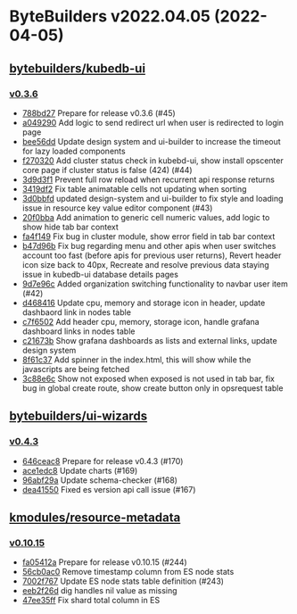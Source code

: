 # ByteBuilders v2022.04.05 (2022-04-05)


## [bytebuilders/kubedb-ui](https://github.com/bytebuilders/kubedb-ui)

### [v0.3.6](https://github.com/bytebuilders/kubedb-ui/releases/tag/v0.3.6)

- [788bd27](https://github.com/bytebuilders/kubedb-ui/commit/788bd27) Prepare for release v0.3.6 (#45)
- [a049290](https://github.com/bytebuilders/kubedb-ui/commit/a049290) Add logic to send redirect url when user is redirected to login page
- [bee56dd](https://github.com/bytebuilders/kubedb-ui/commit/bee56dd) Update design system and ui-builder to increase the timeout for lazy loaded components
- [f270320](https://github.com/bytebuilders/kubedb-ui/commit/f270320) Add cluster status check in kubebd-ui, show install opscenter core page if cluster status is false (424) (#44)
- [3d9d3f1](https://github.com/bytebuilders/kubedb-ui/commit/3d9d3f1) Prevent full row reload when recurrent api response returns
- [3419df2](https://github.com/bytebuilders/kubedb-ui/commit/3419df2) Fix table animatable cells not updating when sorting
- [3d0bbfd](https://github.com/bytebuilders/kubedb-ui/commit/3d0bbfd) updated design-system and ui-builder to fix style and loading issue in resource key value editor component (#43)
- [20f0bba](https://github.com/bytebuilders/kubedb-ui/commit/20f0bba) Add animation to generic cell numeric values, add logic to show hide tab bar context
- [fa4f149](https://github.com/bytebuilders/kubedb-ui/commit/fa4f149) Fix bug in cluster module, show error field in tab bar context
- [b47d96b](https://github.com/bytebuilders/kubedb-ui/commit/b47d96b) Fix bug regarding menu and other apis when user switches account too fast (before apis for previous user returns), Revert header icon size back to 40px, Recreate and resolve previous data staying issue in kubedb-ui database details pages
- [9d7e96c](https://github.com/bytebuilders/kubedb-ui/commit/9d7e96c) Added organization switching functionality to navbar user item (#42)
- [d468416](https://github.com/bytebuilders/kubedb-ui/commit/d468416) Update cpu, memory and storage icon in header, update dashbaord link in nodes table
- [c7f6502](https://github.com/bytebuilders/kubedb-ui/commit/c7f6502) Add header cpu, memory, storage icon, handle grafana dashboard links in nodes table
- [c21673b](https://github.com/bytebuilders/kubedb-ui/commit/c21673b) Show grafana dashboards as lists and  external links, update design system
- [8f61c37](https://github.com/bytebuilders/kubedb-ui/commit/8f61c37) Add spinner in the index.html, this will show while the javascripts are being fetched
- [3c88e6c](https://github.com/bytebuilders/kubedb-ui/commit/3c88e6c) Show not exposed when exposed is not used in tab bar, fix bug in global create route, show create button only in opsrequest table



## [bytebuilders/ui-wizards](https://github.com/bytebuilders/ui-wizards)

### [v0.4.3](https://github.com/bytebuilders/ui-wizards/releases/tag/v0.4.3)

- [646ceac8](https://github.com/bytebuilders/ui-wizards/commit/646ceac8) Prepare for release v0.4.3 (#170)
- [ace1edc8](https://github.com/bytebuilders/ui-wizards/commit/ace1edc8) Update charts (#169)
- [96abf29a](https://github.com/bytebuilders/ui-wizards/commit/96abf29a) Update schema-checker (#168)
- [dea41550](https://github.com/bytebuilders/ui-wizards/commit/dea41550) Fixed es version api call issue (#167)



## [kmodules/resource-metadata](https://github.com/kmodules/resource-metadata)

### [v0.10.15](https://github.com/kmodules/resource-metadata/releases/tag/v0.10.15)

- [fa05412a](https://github.com/kmodules/resource-metadata/commit/fa05412a) Prepare for release v0.10.15 (#244)
- [56cb0ac0](https://github.com/kmodules/resource-metadata/commit/56cb0ac0) Remove timestamp column from ES node stats
- [7002f767](https://github.com/kmodules/resource-metadata/commit/7002f767) Update ES node stats table definition (#243)
- [eeb2f26d](https://github.com/kmodules/resource-metadata/commit/eeb2f26d) dig handles nil value as missing
- [47ee35ff](https://github.com/kmodules/resource-metadata/commit/47ee35ff) Fix shard total column in ES



